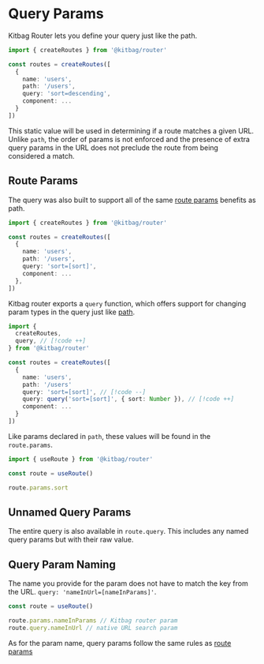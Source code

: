 # Query Params

Kitbag Router lets you define your query just like the path.

```ts
import { createRoutes } from '@kitbag/router'

const routes = createRoutes([
  {
    name: 'users',
    path: '/users',
    query: 'sort=descending',
    component: ...
  }
])
```

This static value will be used in determining if a route matches a given URL. Unlike `path`, the order of params is not enforced and the presence of extra query params in the URL does not preclude the route from being considered a match.

## Route Params

The query was also built to support all of the same [route params](/core-concepts/route-params) benefits as path.

```ts
import { createRoutes } from '@kitbag/router'

const routes = createRoutes([
  {
    name: 'users',
    path: '/users',
    query: 'sort=[sort]',
    component: ...
  },
])
```

Kitbag router exports a `query` function, which offers support for changing param types in the query just like [path](/core-concepts/route-params#param-types).

```ts
import { 
  createRoutes,
  query, // [!code ++]
} from '@kitbag/router'

const routes = createRoutes([
  {
    name: 'users',
    path: '/users'
    query: 'sort=[sort]', // [!code --]
    query: query('sort=[sort]', { sort: Number }), // [!code ++]
    component: ...
  }
])
```

Like params declared in `path`, these values will be found in the `route.params`.

```ts
import { useRoute } from '@kitbag/router'

const route = useRoute()

route.params.sort
```

## Unnamed Query Params

The entire query is also available in `route.query`. This includes any named query params but with their raw value.

## Query Param Naming

The name you provide for the param does not have to match the key from the URL. `query: 'nameInUrl=[nameInParams]'`.

```ts
const route = useRoute()

route.params.nameInParams // Kitbag router param
route.query.nameInUrl // native URL search param
```

As for the param name, query params follow the same rules as [route params](/core-concepts/route-params#param-name)
